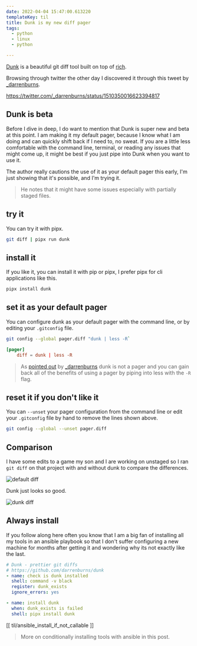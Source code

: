 ```yaml
---
date: 2022-04-04 15:47:00.613220
templateKey: til
title: Dunk is my new diff pager
tags:
  - python
  - linux
  - python

---
```


[Dunk](https://github.com/darrenburns/dunk) is a beautiful git diff tool
built on top of [rich](https://github.com/Textualize/rich).

Browsing through twitter the other day I discovered it through this
tweet by [_darrenburns](https://twitter.com/_darrenburns).

https://twitter.com/_darrenburns/status/1510350016623394817

## Dunk is beta

Before I dive in deep, I do want to mention that Dunk is super new and beta at
this point.  I am making it my default pager, because I know what I am doing
and can quickly shift back if I need to, no sweat.  If you are a little less
comfortable with the command line, terminal, or reading any issues that might
come up, it might be best if you just pipe into Dunk when you want to use it.

The author really cautions the use of it as your default pager this early, I'm
just showing that it's possible, and I'm trying it.

> He notes that it might have some issues especially with partially staged files.

## try it

You can try it with pipx.

```bash
git diff | pipx run dunk
```

## install it

If you like it, you can install it with pip or pipx, I prefer pipx for
cli applications like this.

```bash
pipx install dunk
```

## set it as your default pager

You can configure dunk as your default pager with the command line, or
by editing your `.gitconfig` file.

```bash
git config --global pager.diff "dunk | less -R`
```

```toml
[pager]
    diff = dunk | less -R
```

> As [pointed out](https://twitter.com/_darrenburns/status/1511106440613797896) by
> [_darrenburns](https://twitter.com/_darrenburns) dunk is not a pager and you
> can gain back all of the benefits of using a pager by piping into less with the
> `-R` flag.

## reset it if you don't like it

You can `--unset` your pager configuration from the command line or edit
your `.gitconfig` file by hand to remove the lines shown above.

```bash
git config --global --unset pager.diff
```

## Comparison

I have some edits to a game my son and I are working on unstaged so I
ran `git diff` on that project with and without dunk to compare the
differences.

![default diff](https://images.waylonwalker.com/git-diff-creeper-adventure-default.png)

Dunk just looks so good.

![dunk diff](https://images.waylonwalker.com/git-diff-creeper-adventure-dunk.png)

## Always install

If you follow along here often you know that I am a big fan of
installing all my tools in an ansible playbook so that I don't suffer
configuring a new machine for months after getting it and wondering why
its not exactly like the last.

```yaml
# Dunk - prettier git diffs
# https://github.com/darrenburns/dunk
- name: check is dunk installed
  shell: command -v black
  register: dunk_exists
  ignore_errors: yes

- name: install dunk
  when: dunk_exists is failed
  shell: pipx install dunk
```

[[ til/ansible_install_if_not_callable ]]

> More on conditionally installing tools with ansible in this post.
